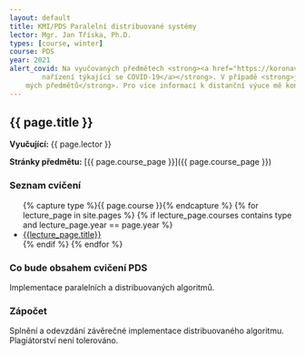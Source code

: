 ```yaml
---
layout: default
title: KMI/PDS Paralelní distribuované systémy
lector: Mgr. Jan Tříska, Ph.D.
types: [course, winter]
course: PDS
year: 2021
alert_covid: Na vyučovaných předmětech <strong><a href="https://koronavirus.mzcr.cz/aktualni-opatreni/">dodržujte vládní
        nařízení týkající se COVID-19</a></strong>. V případě <strong>jakýchkoli příznaků se neúčastněte prezenční výuky
    mých předmětů</strong>. Pro více informací k distanční výuce mě kontaktujte.
---
```


## {{ page.title }}
**Vyučující:** {{ page.lector }}

**Stránky předmětu:** [{{ page.course_page }}]({{ page.course_page }})

### Seznam cvičení
<ul>
{% capture type %}{{ page.course }}{% endcapture %}
{% for lecture_page in site.pages %}
{% if lecture_page.courses contains type and lecture_page.year == page.year %}
<li>
<a href="{{lecture_page.url}}">{{lecture_page.title}}</a>
</li>
{% endif %}
{% endfor %}
</ul>

### Co bude obsahem cvičení PDS
Implementace paralelních a distribuovaných algoritmů.

### Zápočet
Splnění a odevzdání závěrečné implementace distribuovaného algoritmu. Plagiátorství není tolerováno.
